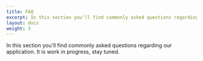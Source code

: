 ```yaml
---
title: FAQ
excerpt: In this section you'll find commonly asked questions regarding our application.
layout: docs
weight: 3
---
```

In this section you'll find commonly asked questions regarding our application. It is work in progress, stay tuned.